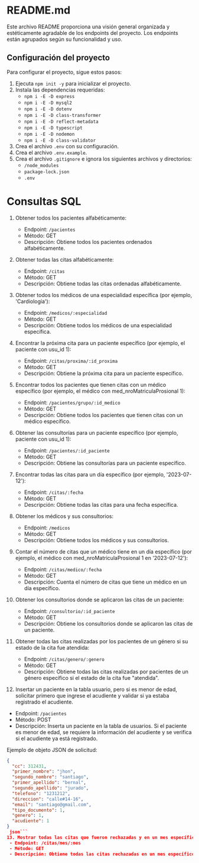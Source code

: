 # README.md

Este archivo README proporciona una visión general organizada y estéticamente agradable de los endpoints del proyecto. Los endpoints están agrupados según su funcionalidad y uso.

## Configuración del proyecto

Para configurar el proyecto, sigue estos pasos:

1. Ejecuta `npm init -y` para inicializar el proyecto.
2. Instala las dependencias requeridas:
   - `npm i -E -D express`
   - `npm i -E -D mysql2`
   - `npm i -E -D dotenv`
   - `npm i -E -D class-transformer`
   - `npm i -E -D reflect-metadata`
   - `npm i -E -D typescript`
   - `npm i -E -D nodemon`
   - `npm i -E -D class-validator`
3. Crea el archivo `.env` con su configuración.
4. Crea el archivo `.env.example`.
5. Crea el archivo `.gitignore` e ignora los siguientes archivos y directorios:
   - `/node_modules`
   - `package-lock.json`
   - `.env`

# Consultas SQL

1. Obtener todos los pacientes alfabéticamente:
   - Endpoint: `/pacientes`
   - Método: GET
   - Descripción: Obtiene todos los pacientes ordenados alfabéticamente.

2. Obtener todas las citas alfabéticamente:
   - Endpoint: `/citas`
   - Método: GET
   - Descripción: Obtiene todas las citas ordenadas alfabéticamente.

3. Obtener todos los médicos de una especialidad específica (por ejemplo, 'Cardiología'):
   - Endpoint: `/medicos/:especialidad`
   - Método: GET
   - Descripción: Obtiene todos los médicos de una especialidad específica.

4. Encontrar la próxima cita para un paciente específico (por ejemplo, el paciente con usu_id 1):
   - Endpoint: `/citas/proxima/:id_proxima`
   - Método: GET
   - Descripción: Obtiene la próxima cita para un paciente específico.

5. Encontrar todos los pacientes que tienen citas con un médico específico (por ejemplo, el médico con med_nroMatriculaProsional 1):
   - Endpoint: `/pacientes/grupo/:id_medico`
   - Método: GET
   - Descripción: Obtiene todos los pacientes que tienen citas con un médico específico.

6. Obtener las consultorías para un paciente específico (por ejemplo, paciente con usu_id 1):
   - Endpoint: `/pacientes/:id_paciente`
   - Método: GET
   - Descripción: Obtiene las consultorías para un paciente específico.

7. Encontrar todas las citas para un día específico (por ejemplo, '2023-07-12'):
   - Endpoint: `/citas/:fecha`
   - Método: GET
   - Descripción: Obtiene todas las citas para una fecha específica.

8. Obtener los médicos y sus consultorios:
   - Endpoint: `/medicos`
   - Método: GET
   - Descripción: Obtiene todos los médicos y sus consultorios.

9. Contar el número de citas que un médico tiene en un día específico (por ejemplo, el médico con med_nroMatriculaProsional 1 en '2023-07-12'):
   - Endpoint: `/citas/medico/:fecha`
   - Método: GET
   - Descripción: Cuenta el número de citas que tiene un médico en un día específico.

10. Obtener los consultorios donde se aplicaron las citas de un paciente:
    - Endpoint: `/consultorio/:id_paciente`
    - Método: GET
    - Descripción: Obtiene los consultorios donde se aplicaron las citas de un paciente.

11. Obtener todas las citas realizadas por los pacientes de un género si su estado de la cita fue atendida:
    - Endpoint: `/citas/genero/:genero`
    - Método: GET
    - Descripción: Obtiene todas las citas realizadas por pacientes de un género específico si el estado de la cita fue "atendida".

12. Insertar un paciente en la tabla usuario, pero si es menor de edad, solicitar primero que ingrese el acudiente y validar si ya estaba registrado el acudiente.
   - Endpoint: `/pacientes`
   - Método: POST
   - Descripción: Inserta un paciente en la tabla de usuarios. Si el paciente es menor de edad, se requiere la información del acudiente y se verifica si el acudiente ya está registrado.

   Ejemplo de objeto JSON de solicitud:
   ```json
   {
     "cc": 312431,
     "primer_nombre": "jhon",
     "segundo_nombre": "santiago",
     "primer_apellido": "bernal",
     "segundo_apellido": "jurado",
     "telefono": "1231212",
     "direccion": "calle#14-16",
     "email": "santiago@gmail.com",
     "tipo_documento": 1,
     "genero": 1,
     "acudiente": 1
   }
    json```
13. Mostrar todas las citas que fueron rechazadas y en un mes específico, mostrar la fecha de la cita, el nombre del usuario y el médico:
    - Endpoint: /citas/mes/:mes
    - Método: GET
    - Descripción: Obtiene todas las citas rechazadas en un mes específico. Muestra la fecha de la cita, el nombre del usuario y el médico.